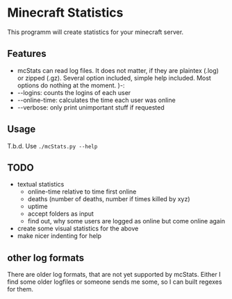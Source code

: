 # Minecraft Statistics

This programm will create statistics for your minecraft server.

## Features

* mcStats can read log files. It does not matter, if they are plaintex (.log) or zipped (.gz). Several option included, simple help included. Most options do nothing at the moment.  )-:
* --logins: counts the logins of each user
* --online-time: calculates the time each user was online
* --verbose: only print unimportant stuff if requested
## Usage

T.b.d. Use ```./mcStats.py --help```

## TODO

* textual statistics
    * online-time relative to time first online
    * deaths (number of deaths, number if times killed by xyz)
    * uptime
    * accept folders as input
    * find out, why some users are logged as online but come online again
* create some visual statistics for the above
* make nicer indenting for help

## other log formats

There are older log formats, that are not yet supported by mcStats. Either I find some older logfiles or someone sends me some, so I can built regexes for them.
